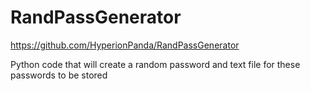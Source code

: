 # RandPassGenerator

https://github.com/HyperionPanda/RandPassGenerator

Python code that will create a random password and text file for these passwords to be stored

